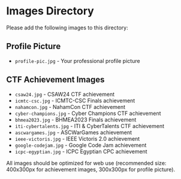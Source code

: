 # Images Directory

Please add the following images to this directory:

## Profile Picture
- `profile-pic.jpg` - Your professional profile picture

## CTF Achievement Images
- `csaw24.jpg` - CSAW24 CTF achievement
- `icmtc-csc.jpg` - ICMTC-CSC Finals achievement
- `nahamcon.jpg` - NahamCon CTF achievement
- `cyber-champions.jpg` - Cyber Champions CTF achievement
- `bhmea2023.jpg` - BHMEA2023 Finals achievement
- `iti-cybertalents.jpg` - ITI & CyberTalents CTF achievement
- `ascwargames.jpg` - ASCWarGames achievement
- `ieee-victoris.jpg` - IEEE Victoris 2.0 achievement
- `google-codejam.jpg` - Google Code Jam achievement
- `icpc-egyptian.jpg` - ICPC Egyptian CPC achievement

All images should be optimized for web use (recommended size: 400x300px for achievement images, 300x300px for profile picture).

